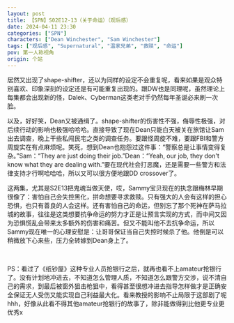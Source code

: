 ```yaml
---
layout: post
title: 【SPN】S02E12-13（关于命运）（观后感）
date: 2024-04-11 23:30
categories: ["SPN"]
characters: ["Dean Winchester", "Sam Winchester"]
tags: ["观后感", "Supernatural", "温家兄弟", "救赎", "命运"]
pov: 第一人称视角
origin: 个站
---
```


居然又出现了shape-shifter，还以为同样的设定不会重复呢，看来如果是观众特别喜欢、印象深刻的设定还是有可能重复出现的。跟DW也是同理呢，虽然理论上每集都会出现新的怪，Dalek、Cyberman这类老对手仍然每年圣诞必来刷一次脸。

以及，好好笑，Dean又被通缉了。shape-shifter的伤害性不强，侮辱性极强，对后续行动的影响也极强哈哈哈。直接导致了现在Dean只能白天被关在旅馆让Sam出去调查，晚上干些私闯民宅之类的调查任务。要跟怪周旋不难，要跟FBI和警方周旋实在有点麻烦呢。笑死，想到Dean也抱怨过这件事：“警察总是让事情变得复杂。”Sam：“They are just doing their job.”Dean：“Yeah, our job, they don't know what they are dealing with.”要在现代社会打恶魔，还是需要一些警方和法律支持才行啊哈哈哈，所以又可以很方便地跟DD crossover了。

这两集，尤其是S2E13把鬼魂当做天使，哎，Sammy宝贝现在的执念跟梅林早期很像了：害怕自己会失控黑化，拼命想要寻求救赎。只有强大的人会有这样的担心恐惧，也只有善良的人会这样。还有害怕自己的命运，但别忘了那个死神在萨马拉城的故事，往往是这类想要抗争命运的努力才正是让预言实现的方式，而中间又因为恐惧慌乱会带来太多额外的伤害和痛苦。但又不能叫他不去抗争命运，所以Sammy现在唯一的心理安慰是：让哥哥保证当自己失控时候杀了他。他倒是可以稍微放下心来些，压力全转嫁到Dean身上了。

<br>

PS：看过了《纸钞屋》这种专业人员抢银行之后，就再也看不上amateur抢银行了。没有计划地冲进去，不知道怎么管理人质，不知道怎么跟警方交涉，说不清自己的需求，到最后被窗外狙击枪狙中，看得甚至很想冲进去指导怎样做才是正确安全保证无人受伤又能实现自己利益最大化。看来教授的影响不止局限于这部剧了呢hhh，好像从此看不得其他amateur抢银行的故事了，除非能做得到比他更专业更优秀x
